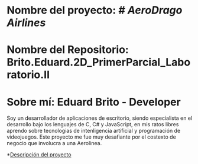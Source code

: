 # Nombre del proyecto: <em> # AeroDrago Airlines </em>

# Nombre del Repositorio: Brito.Eduard.2D_PrimerParcial_Laboratorio.II

# Sobre mí: Eduard Brito - Developer
Soy un desarrollador de aplicaciones de escritorio, siendo especialista en el desarrollo bajo los lenguajes de C, C# y JavaScript, en mis ratos libres aprendo sobre tecnologias de intenligencia artificial y programación de videojuegos. Este proyecto me fue muy desafiante por el costexto de negocio que involucra a una Aerolinea.

*[Descripción del proyecto](#descripción-del-proyecto)

